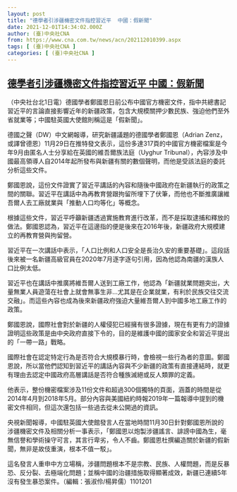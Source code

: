 ```yaml
---
layout: post
title: "德學者引涉疆機密文件指控習近平  中國：假新聞"
date: 2021-12-01T14:34:02.000Z
author: (臺)中央社CNA
from: https://www.cna.com.tw/news/acn/202112010399.aspx
tags: [ (臺)中央社CNA ]
categories: [ (臺)中央社CNA ]
---
```

<!--1638369242000-->
[德學者引涉疆機密文件指控習近平  中國：假新聞](https://www.cna.com.tw/news/acn/202112010399.aspx)
------

<div>
<div></div><div><p>（中央社台北1日電）德國學者鄭國恩日前公布中國官方機密文件，指中共總書記習近平的言論直接影響近年的新疆政策，包含大規模關押少數民族、強迫他們至外省就業等；中國駐英國大使館則稱這是「假新聞」。</p><p>德國之聲（DW）中文網報導，研究新疆議題的德國學者鄭國恩（Adrian Zenz，或譯曾德恩）11月29日在推特發文表示，這份多達317頁的中國官方機密檔案是今年9月由匿名人士分享給在英國的維吾爾族法庭（Uyghur Tribunal），內容涉及中國最高領導人自2014年起所發布與新疆有關的數個聲明，而他是受該法庭的委託分析這些文件。</p><p>鄭國恩說，這份文件證實了習近平講話的內容和隨後中國政府在新疆執行的政策之間的關聯。習近平在講話中為再教育營跟拘留所埋下了伏筆，而他也不斷推廣讓維吾爾人去工廠就業與「推動人口均等化」等概念。</p><p>根據這些文件，習近平呼籲新疆透過實施教育進行改革，而不是採取逮捕和釋放的做法。鄭國恩認為，習近平在這邊指的便是後來在2016年後，新疆政府大規模建立的再教育營與拘留營。</p><p>習近平在一次講話中表示，「人口比例和人口安全是長治久安的重要基礎」。這段話後來被一名新疆高級官員在2020年7月逐字逐句引用，因為他認為南疆的漢族人口比例太低。</p><p>習近平也在講話中推廣將維吾爾人送到工廠工作，他認為「新疆就業問題突出，大量無業人員遊蕩在社會上就會無事生非…尤其是在企業就業，有利於民族交往交流交融」。而這些內容也成為後來新疆政府強迫大量維吾爾人到中國多地工廠工作的政策。</p><p>鄭國恩說，國際社會對於新疆的人權侵犯已經擁有很多證據，現在有更有力的證據證明這些政策是由中央政府直接下令的，目的是維護中國的國家安全和習近平提出的「一帶一路」戰略。</p><p>國際社會在認定特定行為是否符合大規模暴行時，會檢視一些行為者的意圖。鄭國恩說，所以當他們認知到習近平的講話內容與不少新疆的政策有直接連結時，就更有理由去認定中國政府高層講話是否符合種族滅絕或反人類罪的定義。</p><p>他表示，整份機密檔案涉及11份文件和超過300個獨特的頁面，涵蓋的時間是從2014年4月到2018年5月。部分內容與美國紐約時報2019年一篇報導中提到的機密文件相同，但這次還包括一些過去從未公開過的資訊。</p><p>央視新聞報導，中國駐英國大使館發言人在當地時間11月30日針對鄭國恩所說的涉疆機密文件及相關分析一事表示，「鄭國恩以炮製涉疆謠言、誹謗中國為生，毫無信譽和學術操守可言，其言行卑劣，令人不齒。鄭國恩杜撰編造關於新疆的假新聞，無非是故伎重演，根本不值一駁」。</p><p>這名發言人重申中方立場稱，涉疆問題根本不是宗教、民族、人權問題，而是反暴恐、反分裂、去極端化問題；並稱中國的治疆措施取得顯著成效，新疆已連續5年沒有發生暴恐案件。（編輯：張淑伶/楊昇儒）1101201</p></div>
</div>
